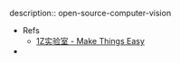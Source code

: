 description:: open-source-computer-vision

- Refs
  - [1Z实验室 - Make Things Easy](http://1zlab.deepsenserobot.com/)
-
